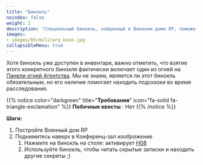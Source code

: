 ```yaml
---
title: "Бинокль"
noindex: false
weight: 2
description: "Специальный бинокль, найденный в Военном доме RP, поможет вам видеть вещи более чётко."
images:
- images/bh/military_base.jpg
collapsibleMenu: true
---
```


Хотя бинокль уже доступен в инвентаре, важно отметить, что взятие этого конкретного бинокля фактически включает один из огней на [Панели огней Агентства](../../casebook/light_panel/).
Мы не знаем, является ли этот бинокль обязательным, но его наличие помогает находить подсказки во время расследования.

{{% notice color="darkgreen" title="**Требования**" icon="fa-solid fa-triangle-exclamation"  %}}
**Побочные квесты** : Нет
{{% /notice %}}

**Шаги:**  

1. Постройте Военный дом RP  
1. Поднимитесь наверх в Конференц-зал _изображение_  
   1. Нажмите на бинокль на столе: активирует [H08](../../casebook/light_panel#h08)  
   1. Используйте бинокль, чтобы читать скрытые записки и находить другие секреты ;)  
